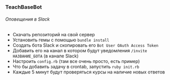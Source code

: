 ### TeachBaseBot
###### Оповещения в Slack
- Скачать репозиторий на свой сервер
- Установить гемы с помощью `bundle install`
- Создать бота Slack и скопировать его `Bot User OAuth Access Token`
- Добавить его на канал в котором будут уведомления `/invite НАЗВАНИЕ_БОТА` (в канале Slack)
- Настроить `config.rb` (там все очень просто, есть пример)
- Что бы добавить задачу в crontab, запустить `ruby init.rb`
- Каждые 5 минут будут проверяться курсы на наличие новых ответов

